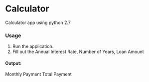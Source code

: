 # Calculator
Calculator app using python 2.7
### Usage
1. Run the application.
2. Fill out the Annual Interest Rate, Number of Years, Loan Amount
#### Output:
Monthly Payment
Total Payment

